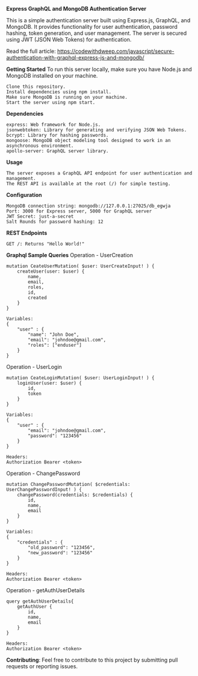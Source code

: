 **Express GraphQL and MongoDB Authentication Server**

This is a simple authentication server built using Express.js, GraphQL, and MongoDB. It provides functionality for user authentication, password hashing, token generation, and user management. The server is secured using JWT (JSON Web Tokens) for authentication. 

Read the full article: https://codewithdweep.com/javascript/secure-authentication-with-graphql-express-js-and-mongodb/

**Getting Started** To run this server locally, make sure you have Node.js and MongoDB installed on your machine.

    Clone this repository.
    Install dependencies using npm install.
    Make sure MongoDB is running on your machine.
    Start the server using npm start.

**Dependencies**
    
    express: Web framework for Node.js.
    jsonwebtoken: Library for generating and verifying JSON Web Tokens.
    bcrypt: Library for hashing passwords.
    mongoose: MongoDB object modeling tool designed to work in an asynchronous environment.
    apollo-server: GraphQL server library.
    
**Usage**

    The server exposes a GraphQL API endpoint for user authentication and management.
    The REST API is available at the root (/) for simple testing.
    
**Configuration**

    MongoDB connection string: mongodb://127.0.0.1:27025/db_egwja
    Port: 3000 for Express server, 5000 for GraphQL server
    JWT Secret: just-a-secret
    Salt Rounds for password hashing: 12
    
**REST Endpoints**

    GET /: Returns "Hello World!"

**Graphql Sample Queries**
    Operation - UserCreation

    mutation CeateUserMutation( $user: UserCreateInput! ) {
        createUser(user: $user) {
            name,
            email,
            roles,
            id,
            created
        }
    }

    Variables:
    {
        "user" : {
            "name": "John Doe",
            "email": "johndoe@gmail.com",
            "roles": ["enduser"]
        }
    }

Operation - UserLogin

    mutation CeateLoginMutation( $user: UserLoginInput! ) {
        loginUser(user: $user) {
            id,
            token
        }
    }

    Variables:
    {
        "user" : {
            "email": "johndoe@gmail.com",
            "password": "123456"
        }
    }

    Headers:
    Authorization Bearer <token>

Operation - ChangePassword

    mutation ChangePasswordMutation( $credentials: UserChangePasswordInput! ) {
        changePassword(credentials: $credentials) {
            id,
            name,
            email
        }
    }

    Variables:
    {
        "credentials" : {
            "old_password": "123456",
            "new_password": "123456"
        }
    }

    Headers:
    Authorization Bearer <token>

Operation - getAuthUserDetails

    query getAuthUserDetails{
        getAuthUser {
            id,
            name,
            email
        }
    }

    Headers:
    Authorization Bearer <token>

**Contributing**: Feel free to contribute to this project by submitting pull requests or reporting issues.

